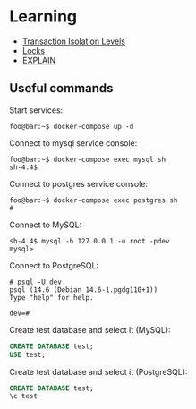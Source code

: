 # Learning

* [Transaction Isolation Levels](DB/transactions.md)
* [Locks](DB/locks.md)
* [EXPLAIN](DB/explain.md)

## Useful commands

Start services:
```console 
foo@bar:~$ docker-compose up -d
```
Connect to mysql service console:
```console
foo@bar:~$ docker-compose exec mysql sh
sh-4.4$
```

Connect to postgres service console:
```console            
foo@bar:~$ docker-compose exec postgres sh
#
``` 
Connect to MySQL:
```console
sh-4.4$ mysql -h 127.0.0.1 -u root -pdev
mysql>
```

Connect to PostgreSQL:
```console
# psql -U dev
psql (14.6 (Debian 14.6-1.pgdg110+1))
Type "help" for help.

dev=#
```

Create test database and select it (MySQL):
```sql
CREATE DATABASE test;
USE test;
```

Create test database and select it (PostgreSQL):                                                                                                                                                             
```sql
CREATE DATABASE test;
\c test
```

